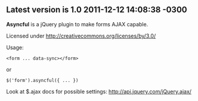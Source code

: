 Latest version is 1.0 2011-12-12 14:08:38 -0300
-----------------------------------------------

**Asyncful** is a jQuery plugin to make forms AJAX capable.

Licensed under http://creativecommons.org/licenses/by/3.0/

Usage:

    <form ... data-sync></form>

or

    $('form').asyncful({ ... })

Look at $.ajax docs for possible settings: http://api.jquery.com/jQuery.ajax/